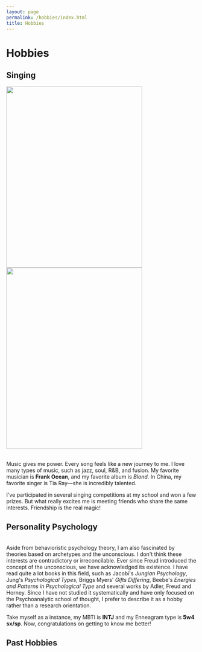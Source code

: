 ```yaml
---
layout: page
permalink: /hobbies/index.html
title: Hobbies
---
```


# Hobbies

## Singing

<img src="https://mumusan0102.github.io/images/swimming2.JPG" class="floatpic" width="360" height="480">
<img src="https://mumusan0102.github.io/images/swimming.JPG" class="floatpic" width="360" height="480">

<br>Music gives me power. Every song feels like a new journey to me. I love many types of music, such as jazz, soul, R&B, and fusion. My favorite musician is **Frank Ocean**, and my favorite album is *Blond*. In China, my favorite singer is Tia Ray—she is incredibly talented.

I've participated in several singing competitions at my school and won a few prizes. But what really excites me is meeting friends who share the same interests. Friendship is the real magic!

## Personality Psychology

<br>Aside from behavioristic psychology theory, I am also fascinated by theories based on archetypes and the unconscious. I don't think these interests are contradictory or irreconcilable. Ever since Freud introduced the concept of the unconscious, we have acknowledged its existence. I have read quite a lot books in this field, such as Jacobi's *Jungian Psychology*, Jung's *Psychological Types*, Briggs Myers' *Gifts Differing*, Beebe's *Energies and Patterns in Psychological Type* and several works by Adler, Freud and Horney. Since I have not studied it systematically and have only focused on the Psychoanalytic school of thought, I prefer to describe it as a hobby rather than a research orientation.

Take myself as a instance, my MBTI is **INTJ** and my Enneagram type is **5w4 sx/sp**. Now, congratulations on getting to know me better! 




## Past Hobbies

